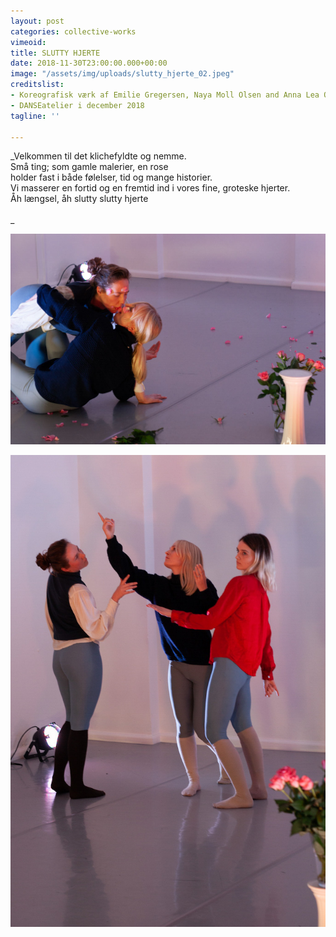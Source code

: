 ```yaml
---
layout: post
categories: collective-works
vimeoid: 
title: SLUTTY HJERTE
date: 2018-11-30T23:00:00.000+00:00
image: "/assets/img/uploads/slutty_hjerte_02.jpeg"
creditslist:
- Koreografisk værk af Emilie Gregersen, Naya Moll Olsen and Anna Lea Ourø
- DANSEatelier i december 2018
tagline: ''

---
```


<p class="center">_Velkommen til det klichefyldte og nemme.<br>Små ting; som gamle malerier, en rose<br>holder fast i både følelser, tid og mange historier.<br>Vi masserer en fortid og en fremtid ind i vores fine, groteske hjerter.<br> Åh længsel, åh slutty slutty hjerte<br><br>_</p>

![](/assets/img/uploads/slutty_hjerte_01.jpeg)

![](/assets/img/uploads/slutty_hjerte_04.jpeg)